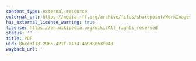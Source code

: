 ```yaml
---
content_type: external-resource
external_url: https://media.rff.org/archive/files/sharepoint/WorkImages/Download/RFF-DP-02-03.pdf
has_external_license_warning: true
license: https://en.wikipedia.org/wiki/All_rights_reserved
status: ''
title: PDF
uid: 86cc3f18-2965-421f-a434-4a938853f040
wayback_url: ''
---
```

